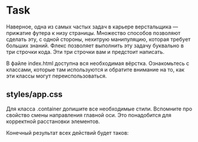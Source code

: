 # Task
Наверное, одна из самых частых задач в карьере верстальщика — прижатие футера к низу страницы. Множество способов позволяют сделать эту, с одной стороны, нехитрую манипуляцию, которая требует больших знаний. Флекс позволяет выполнить эту задачу буквально в три строчки кода. Эти три строчки вам и предстоит написать.

В файле index.html доступна вся необходимая вёрстка. Ознакомьтесь с классами, которые там используются и обратите внимание на то, как эти классы могут переиспользоваться.

## styles/app.css
Для класса .container допишите все необходимые стили. Вспомните про свойство смены направления главной оси. Это понадобится для корректной расстановки элементов.

Конечный результат всех действий будет таков:
